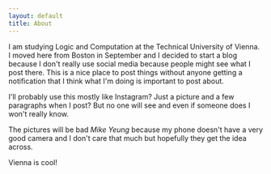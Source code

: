 ```yaml
---
layout: default
title: About
---
```


I am studying Logic and Computation at the Technical University of Vienna. I moved here from Boston in September and I decided to start a blog because I don't really use social media because people might see what I post there. This is a nice place to post things without anyone getting a notification that I think what I'm doing is important to post about.

I'll probably use this mostly like Instagram? Just a picture and a few paragraphs when I post? But no one will see and even if someone does I won't really know.

The pictures will be bad *Mike Yeung* because my phone doesn't have a very good camera and I don't care that much but hopefully they get the idea across.

Vienna is cool!
